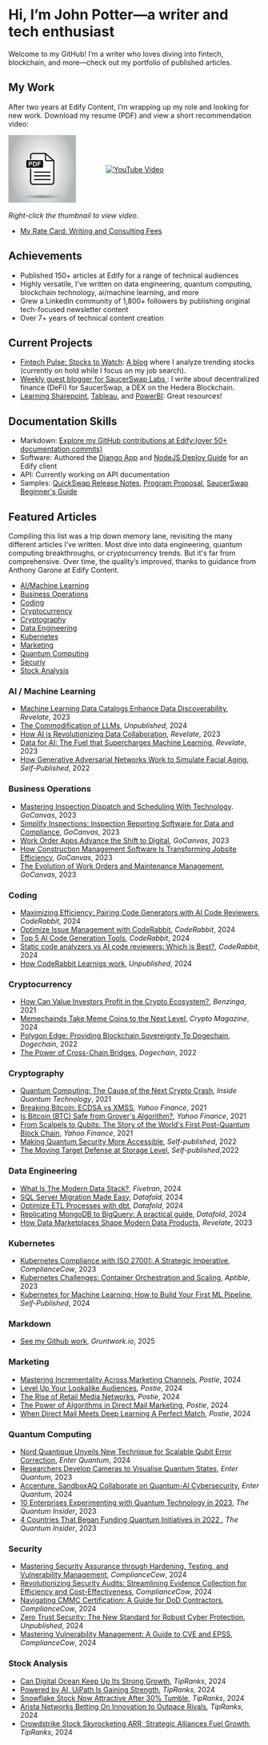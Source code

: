 # Hi, I’m John Potter—a writer and tech enthusiast

Welcome to my GitHub! I’m a writer who loves diving into fintech, blockchain, and more—check out my portfolio of published articles.

## My Work

After two years at Edify Content, I’m wrapping up my role and looking for new work. Download my resume (PDF) and view a short recommendation video:
 
<div style="display: flex; align-items: center; gap: 60px">
  <a href="./resume3.pdf"><img src="./vecteezy_26126505.jpg" alt="PDF Icon" width="135" height="135"></a>
  <a href="https://www.youtube.com/watch?v=7DYhiD3IuxE"><img src="https://img.youtube.com/vi/7DYhiD3IuxE/0.jpg" alt="YouTube Video" height="135"></a>
</div></div>

*Right-click the thumbnail to view video.*
<br>


 
- [My Rate Card: Writing and Consulting Fees](./rate.pdf)

## Achievements  
- Published 150+ articles at Edify for a range of technical audiences
- Highly versatile, I've written on data engineering, quantum computing, blockchain technology, ai/machine learning, and more
- Grew a LinkedIn community of 1,800+ followers by publishing original tech-focused newsletter content
- Over 7+ years of technical content creation
 
## Current Projects
- [Fintech Pulse: Stocks to Watch](https://johnpottergr.substack.com/): [A blog](https://johnpottergr.substack.com/) where I analyze trending stocks (currently on hold while I focus on my job search).
- [Weekly guest blogger for SaucerSwap Labs ](https://medium.com/@SaucerSwap): I write about decentralized finance (DeFi) for SaucerSwap, a DEX on the Hedera Blockchain.
- [Learning Sharepoint](https://support.microsoft.com/en-us/office/sharepoint-video-training-cb8ef501-84db-4427-ac77-ec2009fb8e23), [Tableau](https://www.tableau.com/learn/training), and [PowerBI](https://learn.microsoft.com/en-us/training/browse/?products=power-bi): Great resources!

## Documentation Skills
- Markdown: [Explore my GitHub contributions at Edify:(over 50+ documentation commits)](https://github.com/EdifyContent)
- Software: Authored the [Django App](./django.pdf) and [NodeJS Deploy Guide](./NodeJS.pdf) for an Edify client
- API: Currently working on API documentation 
- Samples: [QuickSwap Release Notes](./Release.pdf), [Program Proposal](./Proposal.pdf), [SaucerSwap Beginner's Guide](./Guide.pdf)

## Featured Articles
Compiling this list was a trip down memory lane, revisiting the many different articles I’ve written. Most dive into data engineering, quantum computing breakthroughs, or cryptocurrency trends. But it's far from comprehensive. Over time, the quality’s improved, thanks to guidance from Anthony Garone at Edify Content.

- [AI/Machine Learning](https://github.com/johnpottergr#ai--machine-learning)
- [Business Operations](https://github.com/johnpottergr#business-operations)
- [Coding](https://github.com/johnpottergr#coding)
- [Cryptocurrency](https://github.com/johnpottergr#cryptocurrency)
- [Cryptography](https://github.com/johnpottergr#cryptography)
- [Data Engineering](https://github.com/johnpottergr#data-engineering)
- [Kubernetes](https://github.com/johnpottergr#kubernetes)
- [Marketing](https://github.com/johnpottergr#marketing)
- [Quantum Computing](https://github.com/johnpottergr#quantum-computing)
- [Securiy](https://github.com/johnpottergr#security)
- [Stock Analysis](https://github.com/johnpottergr#stock-analysis)

### AI / Machine Learning
- [Machine Learning Data Catalogs Enhance Data Discoverability](https://revelate.co/blog/machine-learning-data-catalogs-enhance-data-discoverability/), *Revelate*, 2023
- [The Commodification of LLMs](https://docs.google.com/document/d/1eu7KduzGpK_DeEPWAafbzCvxkPbJc146Q1tlz17uHbs/edit?usp=sharing), *Unpublished*, 2024
- [How AI is Revolutionizing Data Collaboration](https://revelate.co/blog/how-ai-is-revolutionizing-data-collaboration/#:~:text=Think%20of%20AI%20in%20data,AI%20breaks%20down%20those%20barriers.), *Revelate*, 2023
- [Data for AI: The Fuel that Supercharges Machine Learning](https://revelate.co/blog/data-for-ai-the-fuel-that-supercharges-machine-learning/), *Revelate*, 2023
- [How Generative Adversarial Networks Work to Simulate Facial Aging](https://www.linkedin.com/pulse/how-generative-adversarial-networks-work-simulate-facial-potter/), *Self-Published*, 2022

### Business Operations
- [Mastering Inspection Dispatch and Scheduling With Technology](https://www.gocanvas.com/blog/mastering-inspection-dispatch-scheduling-technology). *GoCanvas*, 2023
- [Simplify Inspections: Inspection Reporting Software for Data and Compliance](https://www.gocanvas.com/blog/simplify-inspections-form-templates-data-compliance), *GoCanvas*, 2023
- [Work Order Apps Advance the Shift to Digital](https://www.gocanvas.com/blog/work-order-apps-advance-shift-to-digital), *GoCanvas*, 2023
- [How Construction Management Software Is Transforming Jobsite Efficiency](https://www.gocanvas.com/blog/construction-management-software-transforms-jobsite-efficiency), *GoCanvas*, 2023
- [The Evolution of Work Orders and Maintenance Management](https://www.gocanvas.com/blog/the-evolution-of-work-orders-and-maintenance-management), *GoCanvas*, 2023
  
### Coding
- [Maximizing Efficiency: Pairing Code Generators with AI Code Reviewers](https://www.coderabbit.ai/blog/maximizing-efficiency-pairing-code-generators-with-ai-code-reviewers), *CodeRabbit*, 2024
- [Optimize Issue Management with CodeRabbit](https://www.coderabbit.ai/blog/optimize-issue-management-with-coderabbit), *CodeRabbit*, 2024
- [Top 5 AI Code Generation Tools](https://www.coderabbit.ai/blog/top-5-ai-code-generation-tools), *CodeRabbit*, 2024
- [Static code analyzers vs AI code reviewers: Which is Best?](https://www.coderabbit.ai/blog/static-code-analyzers-vs-ai-code-reviewers-which-is-best), *CodeRabbit*, 2024
- [How CodeRabbit Learnigs work](https://docs.google.com/document/d/1Uw0cGjeiALqZ5dYrXxcwiEcwBhgSKC8jMDEH-BN_iz0/edit?usp=sharing), *Unpublished*, 2024
  
### Cryptocurrency
- [How Can Value Investors Profit in the Crypto Ecosystem?](https://www.benzinga.com/markets/cryptocurrency/21/09/22864242/how-can-value-investors-profit-in-the-crypto-ecosystem), *Benzinga*, 2021
- [Memechainds Take Meme Coins to the Next Level](https://www.pressreader.com/uk/crypto-magazine/20230629/282419878686631), *Crypto Magazine*, 2024
- [Polygon Edge: Providing Blockchain Sovereignty To Dogechain](https://blog.dogechain.dog/2022/08/04/polygon-edge-providing-blockchain-sovereignty-to-dogechain/), *Dogechain*, 2022
- [The Power of Cross-Chain Bridges](https://blog.dogechain.dog/2022/07/12/the-power-of-cross-chain-bridges/), *Dogechain*, 2022

### Cryptography
- [Quantum Computing: The Cause of the Next Crypto Crash](https://www.insidequantumtechnology.com/news-archive/quantum-computing-the-cause-of-the-next-crypto-crash/), *Inside Quantum Technology*, 2021
- [Breaking Bitcoin: ECDSA vs XMSS](https://finance.yahoo.com/news/breaking-bitcoin-ecdsa-vs-xmss-203407645.html),  *Yahoo Finance*, 2021
- [Is Bitcoin (BTC) Safe from Grover's Algorithm?](https://finance.yahoo.com/news/bitcoin-btc-safe-grovers-algorithm-151737053.html),  *Yahoo Finance*, 2021
- [From Scalpels to Qubits: The Story of the World's First Post-Quantum Block Chain](https://finance.yahoo.com/news/scalpels-qubits-story-worlds-first-131800504.html), *Yahoo Finance*, 2021
- [Making Quantum Security More Accessible](https://medium.com/quantum-resistance-journal/making-quantum-security-accessible-7ddad6869fab), *Self-published*, 2022
- [The Moving Target Defense at Storage Level](https://medium.com/quantum-resistance-journal/the-moving-target-defense-storage-level-90f2dc09d3ac), *Self-published*,2022


### Data Engineering 
- [What Is The Modern Data Stack?](https://www.fivetran.com/blog/what-is-the-modern-data-stack), *Fivetran*, 2024
- [SQL Server Migration Made Easy](https://www.datafold.com/blog/simplify-sql-server-database-migration), *Datafold*, 2024
- [Optimize ETL Processes with dbt](https://www.datafold.com/blog/optimize-etl-processes-with-dbt), *Datafold*, 2024
- [Replicating MongoDB to BigQuery: A practical guide](https://www.datafold.com/blog/mongodb-to-bigquery-data-replication), *Datafold*, 2024
- [How Data Marketplaces Shape Modern Data Products](https://revelate.co/blog/how-data-marketplaces-shape-modern-data-products/), *Revelate*, 2023

### Kubernetes
- [Kubernetes Compliance with ISO 27001: A Strategic Imperative](https://www.compliancecow.com/compliance/kubernetes-compliance-with-iso-27001-a-strategic-imperative/), *ComplianceCow*, 2023
- [Kubernetes Challenges: Container Orchestration and Scaling](https://www.aptible.com/blog/kubernetes-challenges-container-orchestration-and-scaling), *Aptible*, 2023
- [Kubernetes for Machine Learning: How to Build Your First ML Pipeline](https://dev.to/johnpottergr/kubernetes-for-machine-learning-how-to-build-your-first-ml-pipeline-2040), *Self-Published*, 2024

### Markdown 
- [See my Github work](https://github.com/EdifyContent), *Gruntwork.io*, 2025

### Marketing
- [Mastering Incrementality Across Marketing Channels](https://postie.com/blog/unlock-success-with-incrementality-testing-techniques/), *Postie*, 2024
- [Level Up Your Lookalike Audiences](https://postie.com/blog/level-up-your-lookalike-audiences/), *Postie*, 2024
- [The Rise of Retail Media Networks](https://postie.com/blog/exploring-the-growth-of-retail-media-networks/), *Postie*, 2024
- [The Power of Algorithms in Direct Mail Marketing](https://postie.com/blog/the-power-of-algorithms-in-direct-mail-marketing/), *Postie*, 2024
- [When Direct Mail Meets Deep Learning A Perfect Match](https://docs.google.com/document/d/1wLrWHzGcxx6GJzSHAKSPl0jH-edcOQcvlXFRQILzieI/edit?usp=sharing), *Postie*, 2024

### Quantum Computing
- [Nord Quantique Unveils New Technique for Scalable Qubit Error Correction](https://www.iotworldtoday.com/quantum/nord-quantique-unveils-new-technique-for-scalable-qubit-error-correction), *Enter Quantum*, 2024
- [Researchers Develop Cameras to Visualise Quantum States](https://www.iotworldtoday.com/quantum/researchers-develop-cameras-to-visualise-quantum-states), *Enter Quantum*, 2023
- [Accenture, SandboxAQ Collaborate on Quantum-AI Cybersecurity](https://www.iotworldtoday.com/quantum/accenture-sandboxaq-collaborate-on-quantum-ai-cybersecurity),  *Enter Quantum*, 2024
- [10 Enterprises Experimenting with Quantum Technology in 2023](https://thequantuminsider.com/2023/05/12/10-enterprises-experimenting-with-quantum-technology-in-2023/),  *The Quantum Insider*, 2023
- [4 Countries That Began Funding Quantum Initiatives in 2022
](https://thequantuminsider.com/2023/05/16/4-countries-that-began-funding-quantum-initiatives-in-2022/), *The Quantum Insider*, 2023

### Security
- [Mastering Security Assurance through Hardening, Testing, and Vulnerability Management](https://www.compliancecow.com/compliance/security-assurance/), *ComplianceCow*, 2024
- [Revolutionizing Security Audits: Streamlining Evidence Collection for Efficiency and Cost-Effectiveness](https://www.compliancecow.com/compliance/security-audit/), *ComplianceCow*, 2024
- [Navigating CMMC Certification: A Guide for DoD Contractors](https://www.compliancecow.com/compliance/navigating-cmmc-certification-a-guide-for-dod-contractors), *ComplianceCow*, 2024
- [Zero Trust Security: The New Standard for Robust Cyber Protection](https://docs.google.com/document/d/1q88yiuHj2-vtJudOGhDxCB6nrgycRTKztyt0An301zU/edit?usp=sharing), *Unpublished*, 2024
- [Mastering Vulnerability Management: A Guide to CVE and EPSS](https://www.compliancecow.com/compliance/vulnerability-cve-epss/), *ComplianceCow*, 2024

### Stock Analysis
- [Can Digital Ocean Keep Up Its Strong Growth](https://www.tipranks.com/news/can-digitalocean-nasdaqdocn-keep-up-its-high-growth), *TipRanks*, 2024
- [Powered by AI, UiPath Is Gaining Strength](https://www.tipranks.com/news/powered-by-ai-uipath-nysepath-is-becoming-stronger), *TipRanks*, 2024
- [Snowflake Stock Now Attractive After 30% Tumble](https://www.tipranks.com/news/snowflake-stock-nasdaqsnow-now-attractive-after-tumbling), *TipRanks*, 2024
- [Arista Networks Betting On Innovation to Outpace Rivals](https://www.tipranks.com/news/article/arista-networks-nyseanet-betting-on-innovation-to-outpace-rival), *TipRanks*, 2024
- [Crowdstrike Stock Skyrocketing ARR, Strategic Alliances Fuel Growth](https://www.tipranks.com/news/crowdstrike-stock-nasdaqcrwd-skyrocketing-arr-strategic-alliances-fuel-growth), *TipRanks*, 2024

